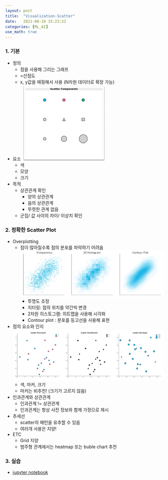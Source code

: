 ```yaml
---
layout: post
title:  "Visualization-Scatter"
date:   2021-08-10 15:23:22
categories: [ML_AI]
use_math: true
---
```

  
### 1. 기본
* 정의
  * 점을 사용해 그리는 그래프
  * =산점도
  * x, y값을 매핑해서 사용 (N차원 데이터로 확장 가능)
* 요소
  ![](/assets/image/ML_AI/vizsc_1.png)
  * 색
  * 모양
  * 크기
* 목적
  * 상관관계 확인
    * 양의 상관관계
    * 음의 상관관계
    * 뚜렷한 관계 없음
  * 군집/ 값 사이의 차이/ 이상치 확인

### 2. 정확한 Scatter Plot
* Overplotting
  * 점이 많아질수록 점의 분포를 파악하기 어려움
    ![](/assets/image/ML_AI/vizsc_2.png)
    * 투명도 조정
    * 지터링: 점의 위치를 약간씩 변경
    * 2차원 히스토그램: 히트맵을 사용해 시각화
    * Contour plot : 분포를 등고선을 사용해 표현
* 점의 요소와 인지
  ![](/assets/image/ML_AI/vizsc_3.png)
  * 색, 마커, 크기
  * 마커는 비추천! (크기가 고르지 않음)
* 인과관계와 상관관계
  * 인과관계 != 상관관계
  * 인과관계는 항상 사전 정보와 함께 가정으로 제시
* 추세선
  * scatter의 패턴을 유추할 수 있음
  * 여러개 사용은 지양!
* ETC
  * Grid 지양
  * 범주형 관계에서는 heatmap 또는 buble chart 추천

### 3. 실습
* [jupyter notebook](https://github.com/KyungHyunLim/Prv/blob/main/Viz/Scatterplot.ipynb)
